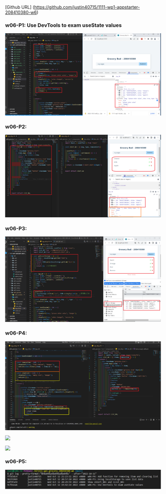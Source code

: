 [Github URL] (https://github.com/justin40715/1111-wp1-appstarter-208410380-w6)

### w06-P1: Use DevTools to exam useState values

![](w06-p1.png)

### w06-P2:

![](w06-p2.png)

### w06-P3:

![](w06-p3.png)

### w06-P4:

![](w06-p4.png)

![](w06-p4-1.png)

![](w06-p4-2.png)

### w06-P5:

![](w06-p5.png)
